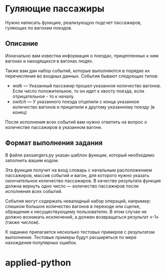 
Гуляющие пассажиры
==================

Нужно написать функцию, реализующую подсчет пассажиров, гуляющих по вагонам поездов.

Описание
--------

Изначально вам известна информация о поездах, прицепленных к ним вагонах и находящихся в вагонах людях.

Также вам дан набор событий, которые выполняются в порядке их перечисления во входных данных. События бывают следующих типов:

* _walk_ — Указанный пассажир прошел указанное количество вагонов. Если число положительное, то он идет к хвосту поезда, если отрицательное - то к началу.
* _switch_ — У указанного поезда отцепили с конца указанное количество вагонов и прицепили к другому указанному поезду (в конец)

После исполнения всех событий вам нужно ответить на вопрос о количестве пассажиров в указанном вагоне.

Формат выполнения задания
-------

В файле passangers.py указан шаблон функции, который необходимо заполнить вашим кодом.

Эта функция получит на вход словарь с начальным расположением пассажиров, массив событий и вагон, для которого нужно указать окончательное количество пассажиров. В качестве результата функция должна вернуть одно число — количество пассажиров после исполнения всех событий.

События могут содержать невалидный набор операций, например: слишком большое количество вагонов в переходе или сцепке, обращение к несуществующему пользователю. В этом случае не должно возникать исключений, а должен возвращаться результат «-1» (также числом).

К заданию прилагается несколько тестовых примеров с результатом выполнения. Тестовые примеры будут расширяться по мере нахождения популярных ошибок.
# applied-python

